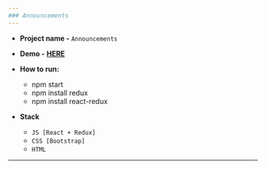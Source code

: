 ```yaml
---
### Announcements
---
```



+ **Project name -** `Announcements`
+ **Demo -** **[HERE](https://teneons.github.io/announcements/)**
+ **How to run:**
  - npm start
  - npm install redux
  - npm install react-redux

+ **Stack**
   - `JS [React + Redux]`
   - `CSS [Bootstrap]`
   - `HTML`

---

